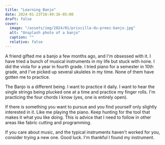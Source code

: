 ```yaml
---
title: "Learning Banjo"
date: 2024-01-23T10:49:16-05:00
draft: false
cover:
  image: "/assets/img/2024/01/priscilla-du-preez-banjo.jpg"
  alt: "Unsplash photo of a banjo"
  caption: ""
  relative: false
---
```


A friend gifted me a banjo a few months ago, and I'm obsessed with it. I have tried a bunch of musical instruments in my life but stuck with none. I did the viola for a year in fourth grade. I tried piano for a semester in 10th grade, and I've picked up several ukuleles in my time. None of them have gotten me to practice.

The Banjo is a different being. I want to practice it daily. I want to hear the single strings being plucked one at a time and practice my finger rolls. I'm practicing the four chords I know (yes, one is entirely open).

If there is something you want to pursue and you find yourself only slightly interested in it. Like me playing the piano. Keep hunting for the tool that makes it what you like doing. This is advice that I need to follow in other areas like fabric cutting and programming.

If you care about music, and the typical instruments haven't worked for you, consider trying a new one. Good luck. I'm thankful I found my instrument.
